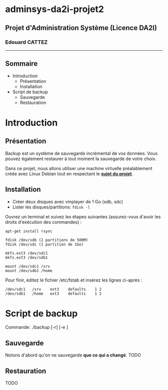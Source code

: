 # adminsys-da2i-projet2
## Projet d'Administration Système (Licence DA2I)
### Edouard CATTEZ

---------------------

## Sommaire

- Introduction
  - Présentation
  - Installation
- Script de backup
  - Sauvegarde
  - Restauration

# Introduction

## Présentation

Backup est un système de sauvegarde incrémental de vos données. Vous pouvez également restaurer à tout moment la sauvegarde de votre choix.

Dans ce projet, nous allons utiliser une machine virtuelle préalablement créée avec Linux Debian tout en respectant le [**sujet du projet**](http://moodle.univ-lille1.fr/pluginfile.php/18443/mod_resource/content/4/sujet-2.txt).

## Installation

- Créer deux disques avec vmplayer de 1 Go (sdb, sdc)
- Lister les disques/partitions: `fdisk -l`

Ouvrez un terminal et suivez les étapes suivantes (assurez-vous d'avoir les droits d'exécution des commandes) :

```
apt-get install rsync

fdisk /dev/sdb (2 partitions de 500M)
fdisk /dev/sdc (1 partition de 1Go)

mkfs.ext3 /dev/sdc1
mkfs.ext3 /dev/sdb1

mount /dev/sdc1 /srv
mount /dev/sdb1 /home
```

Pour finir, éditez le fichier /etc/fstab et insérez les lignes ci-après :

```
/dev/sdc1	/srv	ext3	defaults	1 2
/dev/sdb1	/home	ext3	defaults	1 2
```

# Script de backup

Commande: ./backup [-r] [-e <ssh>]

## Sauvegarde

Notons d'abord qu'on ne sauvegarde **que ce qui a changé**.
TODO

## Restauration

TODO
